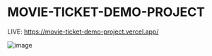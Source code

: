 # MOVIE-TICKET-DEMO-PROJECT

LIVE: https://movie-ticket-demo-project.vercel.app/

![image](https://user-images.githubusercontent.com/64930024/226139124-61eadc8c-7446-409c-ba4e-ada86e4d1619.png)
